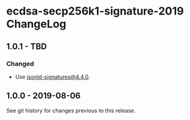 # ecdsa-secp256k1-signature-2019 ChangeLog

## 1.0.1 - TBD

### Changed
- Use jsonld-signatures@4.4.0.

## 1.0.0 - 2019-08-06

See git history for changes previous to this release.
